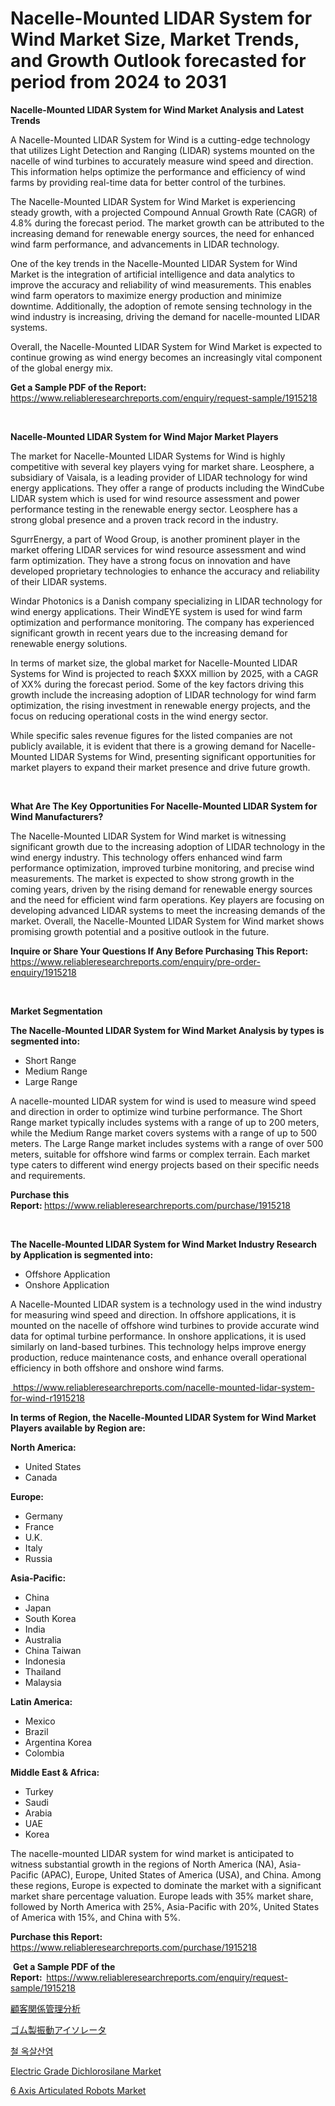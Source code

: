 <p><h1>Nacelle-Mounted LIDAR System for Wind Market Size, Market Trends, and Growth Outlook forecasted for period from 2024 to 2031</h1></p><p><strong>Nacelle-Mounted LIDAR System for Wind Market Analysis and Latest Trends</strong></p>
<p><p>A Nacelle-Mounted LIDAR System for Wind is a cutting-edge technology that utilizes Light Detection and Ranging (LIDAR) systems mounted on the nacelle of wind turbines to accurately measure wind speed and direction. This information helps optimize the performance and efficiency of wind farms by providing real-time data for better control of the turbines.</p><p>The Nacelle-Mounted LIDAR System for Wind Market is experiencing steady growth, with a projected Compound Annual Growth Rate (CAGR) of 4.8% during the forecast period. The market growth can be attributed to the increasing demand for renewable energy sources, the need for enhanced wind farm performance, and advancements in LIDAR technology. </p><p>One of the key trends in the Nacelle-Mounted LIDAR System for Wind Market is the integration of artificial intelligence and data analytics to improve the accuracy and reliability of wind measurements. This enables wind farm operators to maximize energy production and minimize downtime. Additionally, the adoption of remote sensing technology in the wind industry is increasing, driving the demand for nacelle-mounted LIDAR systems.</p><p>Overall, the Nacelle-Mounted LIDAR System for Wind Market is expected to continue growing as wind energy becomes an increasingly vital component of the global energy mix.</p></p>
<p><strong>Get a Sample PDF of the Report:&nbsp;</strong> <a href="https://www.reliableresearchreports.com/enquiry/request-sample/1915218">https://www.reliableresearchreports.com/enquiry/request-sample/1915218</a></p>
<p>&nbsp;</p>
<p><strong>Nacelle-Mounted LIDAR System for Wind Major Market Players</strong></p>
<p><p>The market for Nacelle-Mounted LIDAR Systems for Wind is highly competitive with several key players vying for market share. Leosphere, a subsidiary of Vaisala, is a leading provider of LIDAR technology for wind energy applications. They offer a range of products including the WindCube LIDAR system which is used for wind resource assessment and power performance testing in the renewable energy sector. Leosphere has a strong global presence and a proven track record in the industry.</p><p>SgurrEnergy, a part of Wood Group, is another prominent player in the market offering LIDAR services for wind resource assessment and wind farm optimization. They have a strong focus on innovation and have developed proprietary technologies to enhance the accuracy and reliability of their LIDAR systems.</p><p>Windar Photonics is a Danish company specializing in LIDAR technology for wind energy applications. Their WindEYE system is used for wind farm optimization and performance monitoring. The company has experienced significant growth in recent years due to the increasing demand for renewable energy solutions.</p><p>In terms of market size, the global market for Nacelle-Mounted LIDAR Systems for Wind is projected to reach $XXX million by 2025, with a CAGR of XX% during the forecast period. Some of the key factors driving this growth include the increasing adoption of LIDAR technology for wind farm optimization, the rising investment in renewable energy projects, and the focus on reducing operational costs in the wind energy sector.</p><p>While specific sales revenue figures for the listed companies are not publicly available, it is evident that there is a growing demand for Nacelle-Mounted LIDAR Systems for Wind, presenting significant opportunities for market players to expand their market presence and drive future growth.</p></p>
<p>&nbsp;</p>
<p><strong>What Are The Key Opportunities For Nacelle-Mounted LIDAR System for Wind Manufacturers?</strong></p>
<p><p>The Nacelle-Mounted LIDAR System for Wind market is witnessing significant growth due to the increasing adoption of LIDAR technology in the wind energy industry. This technology offers enhanced wind farm performance optimization, improved turbine monitoring, and precise wind measurements. The market is expected to show strong growth in the coming years, driven by the rising demand for renewable energy sources and the need for efficient wind farm operations. Key players are focusing on developing advanced LIDAR systems to meet the increasing demands of the market. Overall, the Nacelle-Mounted LIDAR System for Wind market shows promising growth potential and a positive outlook in the future.</p></p>
<p><strong>Inquire or Share Your Questions If Any Before Purchasing This Report:</strong> <a href="https://www.reliableresearchreports.com/enquiry/pre-order-enquiry/1915218">https://www.reliableresearchreports.com/enquiry/pre-order-enquiry/1915218</a></p>
<p>&nbsp;</p>
<p><strong>Market Segmentation</strong></p>
<p><strong>The Nacelle-Mounted LIDAR System for Wind Market Analysis by types is segmented into:</strong></p>
<p><ul><li>Short Range</li><li>Medium Range</li><li>Large Range</li></ul></p>
<p><p>A nacelle-mounted LIDAR system for wind is used to measure wind speed and direction in order to optimize wind turbine performance. The Short Range market typically includes systems with a range of up to 200 meters, while the Medium Range market covers systems with a range of up to 500 meters. The Large Range market includes systems with a range of over 500 meters, suitable for offshore wind farms or complex terrain. Each market type caters to different wind energy projects based on their specific needs and requirements.</p></p>
<p><strong>Purchase this Report:&nbsp;</strong><a href="https://www.reliableresearchreports.com/purchase/1915218">https://www.reliableresearchreports.com/purchase/1915218</a></p>
<p>&nbsp;</p>
<p><strong>The Nacelle-Mounted LIDAR System for Wind Market Industry Research by Application is segmented into:</strong></p>
<p><ul><li>Offshore Application</li><li>Onshore Application</li></ul></p>
<p><p>A Nacelle-Mounted LIDAR system is a technology used in the wind industry for measuring wind speed and direction. In offshore applications, it is mounted on the nacelle of offshore wind turbines to provide accurate wind data for optimal turbine performance. In onshore applications, it is used similarly on land-based turbines. This technology helps improve energy production, reduce maintenance costs, and enhance overall operational efficiency in both offshore and onshore wind farms.</p></p>
<p><a href="https://www.reliableresearchreports.com/nacelle-mounted-lidar-system-for-wind-r1915218">&nbsp;https://www.reliableresearchreports.com/nacelle-mounted-lidar-system-for-wind-r1915218</a></p>
<p><strong>In terms of Region, the Nacelle-Mounted LIDAR System for Wind Market Players available by Region are:</strong></p>
<p>
    <p> <strong> North America: </strong>
        <ul>
            <li>United States</li>
            <li>Canada</li>
        </ul>
        </p> 
    <p> <strong> Europe: </strong>
        <ul>
            <li>Germany</li>
            <li>France</li>
            <li>U.K.</li>
            <li>Italy</li>
            <li>Russia</li>
        </ul>
        </p> 
    <p> <strong> Asia-Pacific: </strong>
        <ul>
            <li>China</li>
            <li>Japan</li>
            <li>South Korea</li>
            <li>India</li>
            <li>Australia</li>
            <li>China Taiwan</li>
            <li>Indonesia</li>
            <li>Thailand</li>
            <li>Malaysia</li>
        </ul>
        </p> 
    <p> <strong> Latin America: </strong>
        <ul>
            <li>Mexico</li>
            <li>Brazil</li>
            <li>Argentina Korea</li>
            <li>Colombia</li>
        </ul>
        </p> 
    <p> <strong> Middle East & Africa: </strong>
        <ul>
            <li>Turkey</li>
            <li>Saudi</li>
            <li>Arabia</li>
            <li>UAE</li>
            <li>Korea</li>
        </ul>
    </p>
    </p>
<p><p>The nacelle-mounted LIDAR system for wind market is anticipated to witness substantial growth in the regions of North America (NA), Asia-Pacific (APAC), Europe, United States of America (USA), and China. Among these regions, Europe is expected to dominate the market with a significant market share percentage valuation. Europe leads with 35% market share, followed by North America with 25%, Asia-Pacific with 20%, United States of America with 15%, and China with 5%.</p></p>
<p><strong>Purchase this Report: </strong><a href="https://www.reliableresearchreports.com/purchase/1915218">https://www.reliableresearchreports.com/purchase/1915218</a></p>
<p>&nbsp;<strong>Get a Sample PDF of the Report:&nbsp;&nbsp;</strong><a href="https://www.reliableresearchreports.com/enquiry/request-sample/1915218">https://www.reliableresearchreports.com/enquiry/request-sample/1915218</a></p>
<p><strong></strong></p>
<p><p><a href="https://github.com/hilmi-2a/Market-Research-Report-List-1/blob/main/759917244971.md">顧客関係管理分析</a></p><p><a href="https://github.com/Sophiaard2003/Market-Research-Report-List-1/blob/main/553674544972.md">ゴム製振動アイソレータ</a></p><p><a href="https://github.com/camron674/Market-Research-Report-List-1/blob/main/224159940898.md">철 옥살산염</a></p><p><a href="https://issuu.com/reportprime-2/docs/electric-grade-dichlorosilane-market-size-2030.ppt">Electric Grade Dichlorosilane Market</a></p><p><a href="https://github.com/jerrycopelandthomaswsqd8q/Market-Research-Report-List-2/blob/main/6-axis-articulated-robots-market.md">6 Axis Articulated Robots Market</a></p></p>